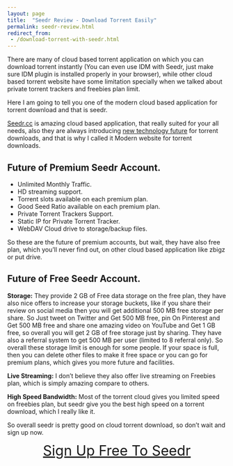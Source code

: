 ```yaml
---
layout: page
title:  "Seedr Review - Download Torrent Easily"
permalink: seedr-review.html
redirect_from:
 - /download-torrent-with-seedr.html
---
```


There are many of cloud based torrent application on which you can download torrent instantly (You can even use IDM with Seedr, just make sure IDM plugin is installed properly in your browser), while other cloud based torrent website have some limitation specially when we talked about private torrent trackers and freebies plan limit.

Here I am going to tell you one of the modern cloud based application for torrent download and that is seedr.

<a href="https://www.seedr.cc/?r=4702" target="_blank" rel="nofollow">Seedr.cc</a> is amazing cloud based application, that really suited for your all needs, also they are always introducing  [new technology future](https://www.seedr.cc/pulse/category/seedr_news/) for torrent downloads, and that is why I called it Modern website for torrent downloads.

## Future of Premium Seedr Account. ##

- Unlimited Monthly Traffic.
- HD streaming support.
- Torrent slots available on each premium plan.
- Good Seed Ratio available on each premium plan.
- Private Torrent Trackers Support.
- Static IP for Private Torrent Tracker.
- WebDAV Cloud drive to storage/backup files.


So these are the future of premium accounts, but wait, they have also free plan, which you’ll never find out, on other cloud based application like zbigz or put drive.

## Future of Free Seedr Account. ##

**Storage:** They provide 2 GB of Free data storage on the free plan, they have also nice offers to increase your storage buckets, like if you share their review on social media then you will get additional 500 MB free storage per share. So Just tweet on Twitter and Get 500 MB free, pin On Pinterest and Get 500 MB free and share one amazing video on YouTube and Get 1 GB free, so overall you will get 2 GB of free storage just by sharing. They have also a referral system to get 500 MB per user (limited to 8 referral only). So overall these storage limit is enough for some people. If your space is full, then you can delete other files to make it free space or you can go for premium plans, which gives you more future and facilities.

**Live Streaming:** I don’t believe they also offer live streaming on Freebies plan, which is simply amazing compare to others.

**High Speed Bandwidth:** Most of the torrent cloud gives you limited speed on freebies plan, but seedr give you the best high speed on a torrent download, which I really like it.

So overall seedr is pretty good on cloud torrent download, so don’t wait and sign up now.

<center><a style="font-size: xx-large" href="https://www.seedr.cc/?r=4702" target="_blank" rel="nofollow">Sign Up Free To Seedr </a></center>





